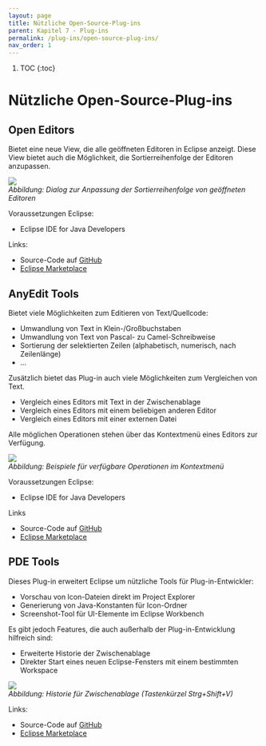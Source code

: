 ```yaml
---
layout: page
title: Nützliche Open-Source-Plug-ins
parent: Kapitel 7 - Plug-ins
permalink: /plug-ins/open-source-plug-ins/
nav_order: 1
---
```


1. TOC
{:toc}

# Nützliche Open-Source-Plug-ins

## Open Editors 

Bietet eine neue View, die alle geöffneten Editoren in Eclipse anzeigt. Diese View bietet auch die Möglichkeit, die Sortierreihenfolge der Editoren anzupassen.

![](../img/image1.png)  
<span class="img-caption" markdown=1>
*Abbildung: Dialog zur Anpassung der Sortierreihenfolge von geöffneten Editoren*
</span>

Voraussetzungen Eclipse:

- Eclipse IDE for Java Developers

Links:

- Source-Code auf [GitHub](https://github.com/dbickley/OpenEditors)
- [Eclipse Marketplace](https://marketplace.eclipse.org/content/open-editors)

## AnyEdit Tools

Bietet viele Möglichkeiten zum Editieren von Text/Quellcode:

- Umwandlung von Text in Klein-/Großbuchstaben
- Umwandlung von Text von Pascal- zu Camel-Schreibweise
- Sortierung der selektierten Zeilen (alphabetisch, numerisch, nach Zeilenlänge)
- ...

Zusätzlich bietet das Plug-in auch viele Möglichkeiten zum Vergleichen von Text.

- Vergleich eines Editors mit Text in der Zwischenablage
- Vergleich eines Editors mit einem beliebigen anderen Editor
- Vergleich eines Editors mit einer externen Datei

Alle möglichen Operationen stehen über das Kontextmenü eines Editors zur Verfügung.

![](../img/image4.png)  
<span class="img-caption" markdown=1>
*Abbildung: Beispiele für verfügbare Operationen im Kontextmenü*
</span>

Voraussetzungen Eclipse:

- Eclipse IDE for Java Developers

Links

- Source-Code auf [GitHub](https://github.com/iloveeclipse/anyedittools)
- [Eclipse Marketplace](https://marketplace.eclipse.org/content/anyedit-tools)

## PDE Tools 

Dieses Plug-in erweitert Eclipse um nützliche Tools für Plug-in-Entwickler:

- Vorschau von Icon-Dateien direkt im Project Explorer
- Generierung von Java-Konstanten für Icon-Ordner
- Screenshot-Tool für UI-Elemente im Eclipse Workbench

Es gibt jedoch Features, die auch außerhalb der Plug-in-Entwicklung hilfreich sind:

- Erweiterte Historie der Zwischenablage
- Direkter Start eines neuen Eclipse-Fensters mit einem bestimmten Workspace

![](../img/image7.png)  
<span class="img-caption" markdown=1>
*Abbildung: Historie für Zwischenablage (Tastenkürzel Strg+Shift+V)*
</span>

Links:

- Source-Code auf [GitHub](https://github.com/jeeeyul/pde-tools)
- [Eclipse Marketplace](https://marketplace.eclipse.org/content/pde-tools)